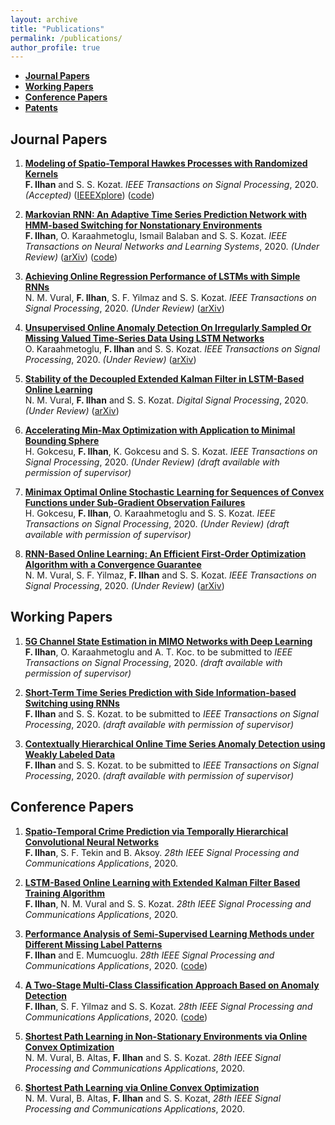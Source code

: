 ```yaml
---
layout: archive
title: "Publications"
permalink: /publications/
author_profile: true
---
```


*   [**Journal Papers**](#journal-papers)
*   [**Working Papers**](#working-papers)
*   [**Conference Papers**](#conference-papers)
*   [**Patents**](#patents)

## Journal Papers

1. <b>[Modeling of Spatio-Temporal Hawkes Processes with Randomized Kernels](http://fatih-ilhan.github.io/publications/STHP)</b><br>
<b>F. Ilhan</b> and S. S. Kozat.
<i>IEEE Transactions on Signal Processing</i>, 2020. _(Accepted)_ ([IEEEXplore](https://ieeexplore.ieee.org/document/9177186)) ([code](https://github.com/fatih-ilhan/sthawkes))

2. <b>[Markovian RNN: An Adaptive Time Series Prediction Network with HMM-based Switching for Nonstationary Environments](http://fatih-ilhan.github.io/publications/mRNN)</b><br>
<b>F. Ilhan</b>, O. Karaahmetoglu, Ismail Balaban and S. S. Kozat.
<i>IEEE Transactions on Neural Networks and Learning Systems</i>, 2020. _(Under Review)_ ([arXiv](https://arxiv.org/abs/2006.10119)) ([code](https://github.com/fatih-ilhan/markov-rnn))

3. <b>[Achieving Online Regression Performance of LSTMs with Simple RNNs](http://fatih-ilhan.github.io/publications/sRNN)</b><br>
N. M. Vural, **F. Ilhan**, S. F. Yilmaz and S. S. Kozat.
<i>IEEE Transactions on Signal Processing</i>, 2020. _(Under Review)_ ([arXiv](https://arxiv.org/abs/2005.08948))

4. <b>[Unsupervised Online Anomaly Detection On Irregularly Sampled Or Missing Valued Time-Series Data Using LSTM Networks](http://fatih-ilhan.github.io/publications/UOAD)</b><br>
O. Karaahmetoglu, **F. Ilhan** and S. S. Kozat.
<i>IEEE Transactions on Signal Processing</i>, 2020. _(Under Review)_ ([arXiv](https://arxiv.org/abs/2005.12005))

5. <b>[Stability of the Decoupled Extended Kalman Filter in LSTM-Based Online Learning](http://fatih-ilhan.github.io/publications/DEKF)</b><br>
N. M. Vural, **F. Ilhan** and S. S. Kozat.
<i>Digital Signal Processing</i>, 2020. _(Under Review)_ ([arXiv](https://arxiv.org/abs/1911.12258))

6. <b>[Accelerating Min-Max Optimization with Application to Minimal Bounding Sphere](http://fatih-ilhan.github.io/publications/MBS)</b><br>
H. Gokcesu, **F. Ilhan**, K. Gokcesu and S. S. Kozat.
<i>IEEE Transactions on Signal Processing</i>, 2020. _(Under Review)_ _(draft available with permission of supervisor)_

7. <b>[Minimax Optimal Online Stochastic Learning for Sequences of Convex Functions under Sub-Gradient Observation Failures](http://fatih-ilhan.github.io/publications/MOOSL)</b><br>
H. Gokcesu, **F. Ilhan**, O. Karaahmetoglu and S. S. Kozat.
<i>IEEE Transactions on Signal Processing</i>, 2020. _(Under Review)_ _(draft available with permission of supervisor)_

8. <b>[RNN-Based Online Learning: An Efficient First-Order Optimization Algorithm with a Convergence Guarantee](http://fatih-ilhan.github.io/publications/RNNOL)</b><br>
N. M. Vural, S. F. Yilmaz, **F. Ilhan** and S. S. Kozat.
<i>IEEE Transactions on Signal Processing</i>, 2020. _(Under Review)_ ([arXiv](https://arxiv.org/abs/2003.03601))

## Working Papers

1. <b>[5G Channel State Estimation in MIMO Networks with Deep Learning](http://fatih-ilhan.github.io/publications/MIMO)</b><br>
<b>F. Ilhan</b>, O. Karaahmetoglu and A. T. Koc.
to be submitted to <i>IEEE Transactions on Signal Processing</i>, 2020. _(draft available with permission of supervisor)_

2. <b>[Short-Term Time Series Prediction with Side Information-based Switching using RNNs](http://fatih-ilhan.github.io/publications/STTSP)</b><br>
<b>F. Ilhan</b> and S. S. Kozat.
to be submitted to <i>IEEE Transactions on Signal Processing</i>, 2020. _(draft available with permission of supervisor)_

3. <b>[Contextually Hierarchical Online Time Series Anomaly Detection using Weakly Labeled Data](http://fatih-ilhan.github.io/publications/HOTSAD)</b><br>
<b>F. Ilhan</b> and S. S. Kozat.
to be submitted to <i>IEEE Transactions on Signal Processing</i>, 2020. _(draft available with permission of supervisor)_


## Conference Papers

1. <b>[Spatio-Temporal Crime Prediction via Temporally Hierarchical Convolutional Neural Networks](http://fatih-ilhan.github.io/publications/THCNN)</b><br>
<b>F. Ilhan</b>, S. F. Tekin and B. Aksoy.
<i>28th IEEE Signal Processing and Communications Applications</i>, 2020.

2. <b>[LSTM-Based Online Learning with Extended Kalman Filter Based Training Algorithm](http://fatih-ilhan.github.io/publications/EKF)</b><br>
<b>F. Ilhan</b>, N. M. Vural and S. S. Kozat.
<i>28th IEEE Signal Processing and Communications Applications</i>, 2020.

3. <b>[Performance Analysis of Semi-Supervised Learning Methods under Different Missing Label Patterns](http://fatih-ilhan.github.io/publications/SSLM)</b><br>
<b>F. Ilhan</b> and E. Mumcuoglu.
<i>28th IEEE Signal Processing and Communications Applications</i>, 2020. ([code](https://github.com/fatih-ilhan/ssl-exploration))

4. <b>[A Two-Stage Multi-Class Classification Approach Based on Anomaly Detection](http://fatih-ilhan.github.io/publications/TSMCC)</b><br>
<b>F. Ilhan</b>, S. F. Yilmaz and S. S. Kozat.
<i>28th IEEE Signal Processing and Communications Applications</i>, 2020. ([code](https://github.com/fatih-ilhan/anomaly-detection-for-mcc))

5. <b>[Shortest Path Learning in Non-Stationary Environments via Online Convex Optimization](http://fatih-ilhan.github.io/publications/SPLNSE)</b><br>
N. M. Vural, B. Altas, **F. Ilhan** and S. S. Kozat.
<i>28th IEEE Signal Processing and Communications Applications</i>, 2020.

6. <b>[Shortest Path Learning via Online Convex Optimization](http://fatih-ilhan.github.io/publications/SPL)</b><br>
N. M. Vural, B. Altas, **F. Ilhan** and S. S. Kozat,
<i>28th IEEE Signal Processing and Communications Applications</i>, 2020.

<!--
## Patents

1. <b>[Spatio-temporal Sparse Event Prediction with Hierarchical Expert Models](http://fatih-ilhan.github.io/publications/HEM)</b><br>
**F. Ilhan**, O. Karaahmetoglu, S. F. Tekin, I. Balaban and S. S. Kozat.
<i>Turkish Patent</i>, 2020.

2. <b>[Energy Consumption Forecasting with Time Series Clustering](http://fatih-ilhan.github.io/publications/ECF)</b><br>
**F. Ilhan**, O. Karaahmetoglu, S. F. Tekin, I. Balaban and S. S. Kozat.
<i>Turkish Patent</i>, 2020.

3. <b>[Crime Analysis Tool for Spatio-temporal and Contextual Link Interpretability](http://fatih-ilhan.github.io/publications/CAT)</b><br>
**F. Ilhan**, O. Karaahmetoglu, S. F. Tekin, I. Balaban and S. S. Kozat.
<i>Turkish Patent</i>, 2020.
-->
